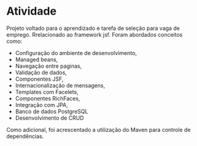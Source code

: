 # Atividade

Projeto voltado para o aprendizado e tarefa de seleção para vaga de emprego. Rrelacionado ao framework jsf. 
Foram abordados conceitos como:
 - Configuração do ambiente de desenvolvimento, 
 - Managed beans, 
 - Navegação entre paginas, 
 - Validação de dados, 
 - Componentes JSF, 
 - Internacionalização de mensagens, 
 - Templates com Facelets,
 - Componentes RichFaces,
 - Integração com JPA,
 - Banco de dados PostgreSQL
 - Desenvolvimento de CRUD
 
 Como adicional, foi acrescentado a utilização do Maven para controle de dependências. 
